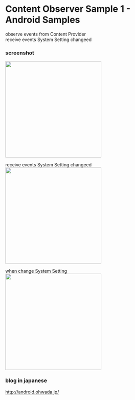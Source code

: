 Content Observer Sample 1 - Android Samples
===============

observe events from Content Provider <br/>
receive events System Setting changeed <br/>


### screenshot <br/>

<image src="https://raw.githubusercontent.com/ohwada/Android_Samples/master/Content ObserverSample1/screenshot/screenshot_content_observe_main_main.png" width="300" /> <br/> 



receive events System Setting changeed <br/>
<image src="https://raw.githubusercontent.com/ohwada/Android_Samples/master/Content ObserverSample1/screenshot/screenshot_content_observe_main_event.png" width="300" /> <br/> 

 when change System Setting <br/>
<image src="https://raw.githubusercontent.com/ohwada/Android_Samples/master/Content ObserverSample1/screenshot/screenshot_content_observe_system_setting.png" width="300" /> <br/> 

### blog in japanese
http://android.ohwada.jp/

